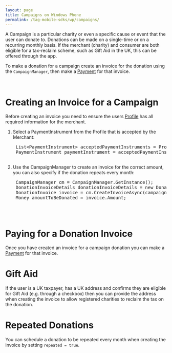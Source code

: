 ```yaml
---
layout: page
title: Campaigns on Windows Phone
permalink: /tag-mobile-sdks/wp/campaigns/
---
```


A Campaign is a particular charity or even a specific cause or event that the user can donate to. Donations can be made on a single-time or on a recurring monthly basis. If the merchant (charity) and consumer are both eligible for a tax-reclaim scheme, such as Gift Aid in the UK, this can be offered through the app.

To make a donation for a campaign create an invoice for the donation using the `CampaignManager`, then make a  [Payment]({{site.baseurl}}/tag-mobile-sdks/wp/payments/) for that invoice.

<br />

# Creating an Invoice for a Campaign

Before creating an invoice you need to ensure the users [Profile]({{site.baseurl}}/tag-mobile-sdks/wp/profile/) has all required information for the merchant.

1. Select a PaymentInstrument from the Profile that is accepted by the Merchant:

    <pre>
    List&lt;PaymentInstrument&gt; acceptedPaymentInstruments = Profile.CurrentProfile.GetAcceptedPaymentInstruments(merchant);
    PaymentInstrument paymentInstrument = acceptedPaymentInstruments[0];
    </pre>

2. Use the CampaignManager to create an invoice for the correct amount, you can also specify if the donation repeats every month:

    <pre>
    CampaignManager cm = CampaignManager.GetInstance();
    DonationInvoiceDetails donationInvoiceDetails = new DonationInvoiceDetails(amount, false, paymentInstrument, null);
    DonationInvoice invoice = cm.CreateInvoiceAsync(campaign, donationInvoiceDetails);
    Money amountToBeDonated = invoice.Amount;
    </pre>

<br />

# Paying for a Donation Invoice

Once you have created an invoice for a campaign donation you can make a [Payment]({{site.baseurl}}/tag-mobile-sdks/android/payments/) for that invoice.

# Gift Aid

If the user is a UK taxpayer, has a UK address and confirms they are eligible for Gift Aid (e.g. through a checkbox) then you can provide the address when creating the invoice to allow registered charities to reclaim the tax on the donation.

# Repeated Donations

You can schedule a donation to be repeated every month when creating the invoice by setting `repeated = true`.
